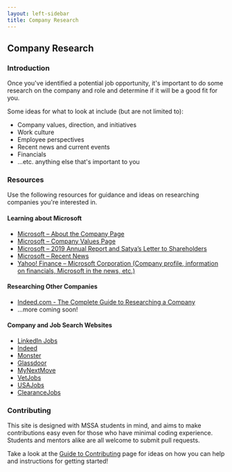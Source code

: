 ```yaml
---
layout: left-sidebar
title: Company Research
---
```


## Company Research

### Introduction

Once you've identified a potential job opportunity, it's important to do some research on the company and role and determine if it will be a good fit for you.

Some ideas for what to look at include (but are not limited to):

* Company values, direction, and initiatives
* Work culture
* Employee perspectives
* Recent news and current events
* Financials
* ...etc. anything else that's important to you

### Resources

Use the following resources for guidance and ideas on researching companies you're interested in.

#### Learning about Microsoft

* [Microsoft – About the Company Page](https://www.microsoft.com/en-us/about/company)
* [Microsoft – Company Values Page](https://www.microsoft.com/en-us/about/values)
* [Microsoft – 2019 Annual Report and Satya’s Letter to Shareholders](https://www.microsoft.com/investor/reports/ar19/index.html)
* [Microsoft – Recent News](https://news.microsoft.com/recent-news/)
* [Yahoo! Finance – Microsoft Corporation (Company profile, information on financials, Microsoft in the news, etc.)](https://finance.yahoo.com/quote/MSFT)

#### Researching Other Companies

* [Indeed.com - The Complete Guide to Researching a Company](https://www.indeed.com/career-advice/finding-a-job/the-complete-guide-to-researching-a-company)
* ...more coming soon!

#### Company and Job Search Websites

* [LinkedIn Jobs](https://www.linkedin.com/jobs/)
* [Indeed](https://www.indeed.com/)
* [Monster](https://www.monster.com/)
* [Glassdoor](https://www.glassdoor.com/index.htm)
* [MyNextMove](https://www.mynextmove.org/)
* [VetJobs](https://vetjobs.com/)
* [USAJobs](https://www.usajobs.gov/)
* [ClearanceJobs](https://www.clearancejobs.com/?)

### Contributing

This site is designed with MSSA students in mind, and aims to make contributions easy even for those who have minimal coding experience.  Students and mentors alike are all welcome to submit pull requests.

Take a look at the [Guide to Contributing](/contributing.html) page for ideas on how you can help and instructions for getting started!
